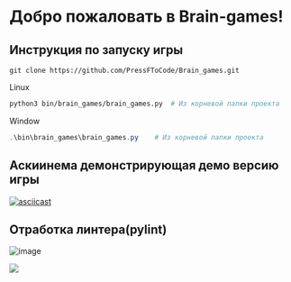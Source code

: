 # Добро пожаловать в Brain-games!

## Инструкция по запуску игры

```
git clone https://github.com/PressFToCode/Brain_games.git
```

Linux
```bash
python3 bin/brain_games/brain_games.py  # Из корневой папки проекта
```

Window
```powershell
.\bin\brain_games\brain_games.py    # Из корневой папки проекта
```

## Аскиинема демонстрирующая демо версию игры

[![asciicast](https://asciinema.org/a/tSIVgktq3TEUwnCjkxUyNVvqa.svg)](https://asciinema.org/a/tSIVgktq3TEUwnCjkxUyNVvqa)

## Отработка линтера(pylint)
![image](https://github.com/user-attachments/assets/0bc03f16-47bf-499c-82df-20cf8518ede4)


<a href="https://codeclimate.com/github/PressFToCode/Software-development-method/maintainability"><img src="https://api.codeclimate.com/v1/badges/2d72a040938b715dbc32/maintainability" /></a>

